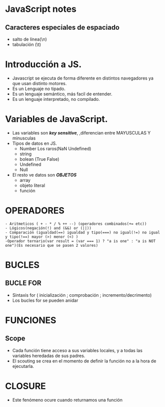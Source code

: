 # JavaScript notes
## Caracteres especiales de espaciado
- salto de línea(\n)
- tabulación (\t)
# Introducción a JS.
- Javascript se ejecuta de forma diferente en distintos navegadores ya que usan distinto motores.  
- Es un Lenguaje no tipado.
- Es un lenguaje semántico, más facil de entender.
- Es un lenguaje interpretado, no compilado.
  
# Variables de JavaScript.
- Las variables son ***key sensitive***, ,diferencian entre MAYUSCULAS Y minusculas
- Tipos de datos en JS.
    - Number Los raros(NaN Undefined)
    - string
    - bolean (True False)
    - Undefined
    - Null
- El resto ve datos son ***OBJETOS***
    - array
    - objeto literal
    - función
# OPERADORES
    - Aritmeticos ( + - * / % ++ --) (operadores combinados(+= etc))
    - Lógicos(negación(!) and (&&) or (||))
    - Comparación (igualdad(==) igualdad y tipo(===) no igual(!=) no igual y tipo(!==) mayor (>) menor (<) )
    -Operador ternario(var result = (var === 1) ? "a is one" : "a is NOT one")(Es necesario que se pasen 2 valores)

# BUCLES
## BUCLE FOR
- Sintaxis for ( inicialización ; comprobación ; incremento/decrimento)
- Los bucles for se pueden anidar

# FUNCIONES
## Scope

- Cada función tiene acceso a sus variables locales, y a todas las variables heredadas de sus padres.
- El scouting se crea en el momento de definir la función no a la hora de ejecutarla.
# CLOSURE
- Este fenómeno ocure cuando returnamos una función 